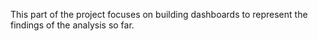 This part of the project focuses on building dashboards to represent the findings of the analysis so far.
